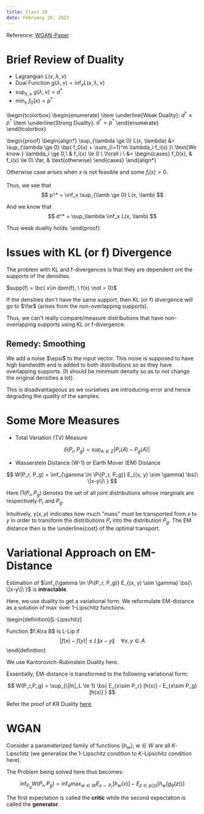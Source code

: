 ```yaml
---
title: Class 10
date: February 20, 2023
---
```


Reference: [WGAN-Paper](https://arxiv.org/pdf/1701.07875v3.pdf)

# Brief Review of Duality

- Lagrangian $L(x, \lambda, \nu)$
- Dual Function $g(\lambda, \nu) = \inf_x L(x, \lambda, \nu)$ 
- $\sup_{\lambda, \nu}\  g(\lambda, \nu) = d^*$
- $\min_x \ f_0(x) = p^*$ 

\begin{tcolorbox}
\begin{enumerate}
  \item \underline{Weak Duality}: $d^* \le p^*$
  \item \underline{Strong Duality}: $d^* = p^*$
\end{enumerate}
\end{tcolorbox}

\begin{proof}
  \begin{align*}
    \sup_{\lambda \ge 0} L(x, \lambda) &= \sup_{\lambda \ge 0} \bp{ f_0(x) + \sum_{i=1}^m \lambda_i f_i(x) }\\
    \text{We know } \lambda_i \ge 0,\ &  f_i(x) \le 0 \ \forall i \\
    &= \begin{cases}
      f_0(x), & f_i(x) \le 0\\
      \far, & \text{otherwise}
    \end{cases}
  \end{align*}

  Otherwise case arises when $x$ is not feasible and some $f_i(x) > 0$.

  Thus, we see that $$
  p^* = \inf_x \sup_{\lamb \ge 0} L(x, \lamb)
  $$ 

  And we know that
$$
d^* = \sup_\lambda \inf_x L(x, \lamb)
$$ 

Thus weak duality holds.
\end{proof}

# Issues with KL (or f) Divergence

The problem with KL and f-divergences is that they are dependent ont the supports of the densities.

$supp(f) = \bc{ x\in dom(f), \ f(x) \not = 0}$ 

If the densities don't have the same support, then KL (or f) divergence will go to $\far$ (arises from the non-overlapping supports).

Thus, we can't really compare/measure distributions that have non-overlapping supports using KL or f-divergence.

## Remedy: Smoothing

We add a noise $\epsi$ to the input vector. This noise is supposed to have high bandwidth and is added to both distributions so as they have overlapping supports. (It should be minimum density so as to not change the original densities a lot).

This is disadvantageous as we ourselves are introducing error and hence degrading the quality of the samples.

# Some More Measures


- Total Variation (TV) Measure

  $$\delta(P_r, P_g) = \sup_{A\in \Sigma} |P_r(A) - P_g(A)|$$

- Wasserstein Distance (W-1) or Earth Mover (EM) Distance

$$
W(P_r, P_g) = \inf_{\gamma \in \Pi(P_r, P_g)} E_{(x, y) \sim \gamma} \bs{\ \|x-y\|\ }
$$ 

Here $\Pi(P_r, P_g)$ denotes the set of all joint distributions whose marginals
are respectively $P_r$ and $P_g$. 

Intuitively, $\gamma(x, y)$ indicates how much "mass" must be transported from $x$ to $y$ in order to transform the distributions $P_r$ into the distribution $P_g$. The EM distance then is the \underline{cost} of the optimal transport.

# Variational Approach on EM-Distance

Estimation of $\inf_{\gamma \in \Pi(P_r, P_g)} E_{(x, y) \sim \gamma} \bs{\ \|x-y\|\ }$ is **intractable**.

Here, we use duality to get a variational form. We reformulate EM-distance as a solution of $\max$ over 1-Lipschitz functions.

\begin{definition}[L-Lipschitz]

Function $f:A\ra B$ is L-Lip if
$$
|f(x) - f(y)| \le L\|x - y\| \quad \forall x, y \in A
$$ 
\end{definition}

We use Kantorovich-Rubinstein Duality here.

Essentially, EM-distance is transformed to the following variational form:

$$
W(P_r,P_g) = \sup_{\|h\|_L \le 1} \bs{ E_{x\sim P_r} [h(x)] - E_{x\sim P_g} [h(x)] }
$$

Refer the proof of KR Duality [here](https://courses.cs.washington.edu/courses/cse599i/20au/resources/L12_duality.pdf).

# WGAN

Consider a parameterized family of functions $\{h_w\}, \ w\in W$ are all $K$-Lipschitz (we generalize the 1-Lipschitz condition to $K$-Lipschitz condition here).

The Problem being solved here thus becomes:

$$
\inf_{P_g} W(P_r, P_g) = \inf_\theta \max_{w\in W} E_{x\sim P_r} [h_w (x)] - E_{z\in p(z)} [h_w(g_\theta(z))] 
$$

The first expectation is called the **critic** while the second expectation is called the **generator**.


